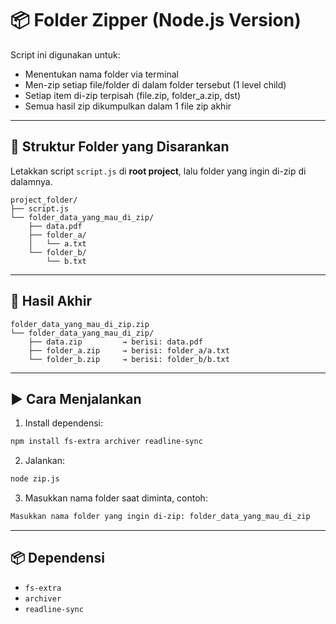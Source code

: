 # 📦 Folder Zipper (Node.js Version)

Script ini digunakan untuk:
- Menentukan nama folder via terminal
- Men-zip setiap file/folder di dalam folder tersebut (1 level child)
- Setiap item di-zip terpisah (file.zip, folder_a.zip, dst)
- Semua hasil zip dikumpulkan dalam 1 file zip akhir

---

## 📂 Struktur Folder yang Disarankan

Letakkan script `script.js` di **root project**, lalu folder yang ingin di-zip di dalamnya.

```
project_folder/
├── script.js
└── folder_data_yang_mau_di_zip/
    ├── data.pdf
    ├── folder_a/
    │   └── a.txt
    └── folder_b/
        └── b.txt
```

---

## 🎯 Hasil Akhir

```
folder_data_yang_mau_di_zip.zip
└── folder_data_yang_mau_di_zip/
    ├── data.zip         → berisi: data.pdf
    ├── folder_a.zip     → berisi: folder_a/a.txt
    └── folder_b.zip     → berisi: folder_b/b.txt
```

---

## ▶️ Cara Menjalankan

1. Install dependensi:
```bash
npm install fs-extra archiver readline-sync
```

2. Jalankan:
```bash
node zip.js
```

3. Masukkan nama folder saat diminta, contoh:
```bash
Masukkan nama folder yang ingin di-zip: folder_data_yang_mau_di_zip
```

---

## 📦 Dependensi
- `fs-extra`
- `archiver`
- `readline-sync`
